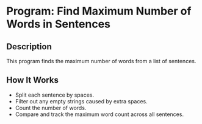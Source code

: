 # Program: Find Maximum Number of Words in Sentences

## Description
This program finds the maximum number of words from a list of sentences.

## How It Works
- Split each sentence by spaces.
- Filter out any empty strings caused by extra spaces.
- Count the number of words.
- Compare and track the maximum word count across all sentences.


